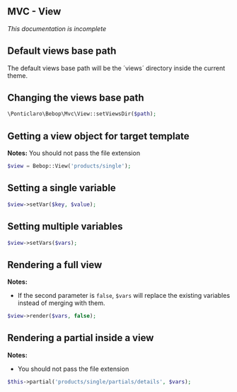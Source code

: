 MVC - View
---
*This documentation is incomplete*

## Default views base path
The default views base path will be the ´views´ directory inside the current theme.

## Changing the views base path
```php
\Ponticlaro\Bebop\Mvc\View::setViewsDir($path);
```

## Getting a view object for target template
**Notes:** You should not pass the file extension

```php
$view = Bebop::View('products/single');
```

## Setting a single variable
```php
$view->setVar($key, $value);
```

## Setting multiple variables
```php
$view->setVars($vars);
```

## Rendering a full view
**Notes:**
- If the second parameter is `false`, `$vars` will replace the existing variables instead of merging with them. 
```php
$view->render($vars, false);
```

## Rendering a partial inside a view
**Notes:**
- You should not pass the file extension

```php
$this->partial('products/single/partials/details', $vars);
```